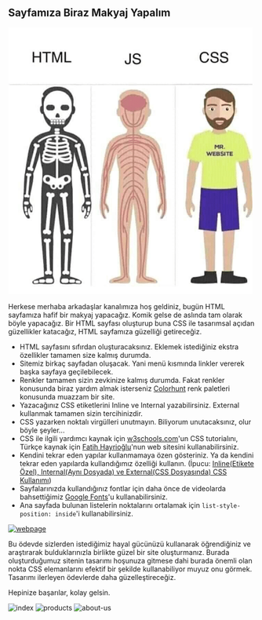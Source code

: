 ## Sayfamıza Biraz Makyaj Yapalım

[![Html Css Js](https://raw.githubusercontent.com/Kodluyoruz/taskforce/main/css/odev1/figures/htmlcssjs.png)](https://raw.githubusercontent.com/Kodluyoruz/taskforce/main/css/odev1/figures/htmlcssjs.png)

Herkese merhaba arkadaşlar kanalımıza hoş geldiniz, bugün HTML sayfamıza hafif bir makyaj yapacağız. Komik gelse de aslında tam olarak böyle yapacağız. Bir HTML sayfası oluşturup buna CSS ile tasarımsal açıdan güzellikler katacağız, HTML sayfamıza güzelliği getireceğiz.

-   HTML sayfasını sıfırdan oluşturacaksınız. Eklemek istediğiniz ekstra özellikler tamamen size kalmış durumda.
-   Sitemiz birkaç sayfadan oluşacak. Yani menü kısmında linkler vererek başka sayfaya geçilebilecek.
-   Renkler tamamen sizin zevkinize kalmış durumda. Fakat renkler konusunda biraz yardım almak isterseniz [Colorhunt](https://colorhunt.co/) renk paletleri konusunda muazzam bir site.
-   Yazacağınız CSS etiketlerini Inline ve Internal yazabilirsiniz. External kullanmak tamamen sizin tercihinizdir.
-   CSS yazarken noktalı virgülleri unutmayın. Biliyorum unutacaksınız, olur böyle şeyler...
-   CSS ile ilgili yardımcı kaynak için [w3schools.com](https://www.w3schools.com/w3css/defaulT.asp)'un CSS tutorialını, Türkçe kaynak için [Fatih Hayrioğlu](https://fatihhayrioglu.com/)'nun web sitesini kullanabilirsiniz.
-   Kendini tekrar eden yapılar kullanmamaya özen gösteriniz. Ya da kendini tekrar eden yapılarda kullandığımız özelliği kullanın. (İpucu: [Inline(Etikete Özel), Internal(Aynı Dosyada) ve External(CSS Dosyasında) CSS Kullanımı](https://www.youtube.com/watch?v=GiTOThmpHbk&list=PLGrTHqyRDvx501K3-IMgS1fz-KfEB37gM&index=6))
-   Sayfalarınızda kullandığınız fontlar için daha önce de videolarda bahsettiğimiz [Google Fonts](https://fonts.google.com/)'u kullanabilirsiniz.
-   Ana sayfada bulunan listelerin noktalarını ortalamak için `list-style-position: inside`'i kullanabilirsiniz.

[![webpage](https://raw.githubusercontent.com/Kodluyoruz/taskforce/main/css/odev1/figures/webpage.gif)](https://raw.githubusercontent.com/Kodluyoruz/taskforce/main/css/odev1/figures/webpage.gif)

Bu ödevde sizlerden istediğimiz hayal gücünüzü kullanarak öğrendiğiniz ve araştırarak bulduklarınızla birlikte güzel bir site oluşturmanız. Burada oluşturduğumuz sitenin tasarımı hoşunuza gitmese dahi burada önemli olan nokta CSS elemanlarını efektif bir şekilde kullanabiliyor muyuz onu görmek. Tasarımı ilerleyen ödevlerde daha güzelleştireceğiz.

Hepinize başarılar, kolay gelsin.

![index](https://github.com/Mua12/frontend-web-dev-101/blob/main/CSS/000_CSS_ODEVLER/Odev_1/images/index.png)
![products](https://github.com/Mua12/frontend-web-dev-101/blob/main/CSS/000_CSS_ODEVLER/Odev_1/images/products.png)
![about-us](https://github.com/Mua12/frontend-web-dev-101/blob/main/CSS/000_CSS_ODEVLER/Odev_1/images/about-us.png)